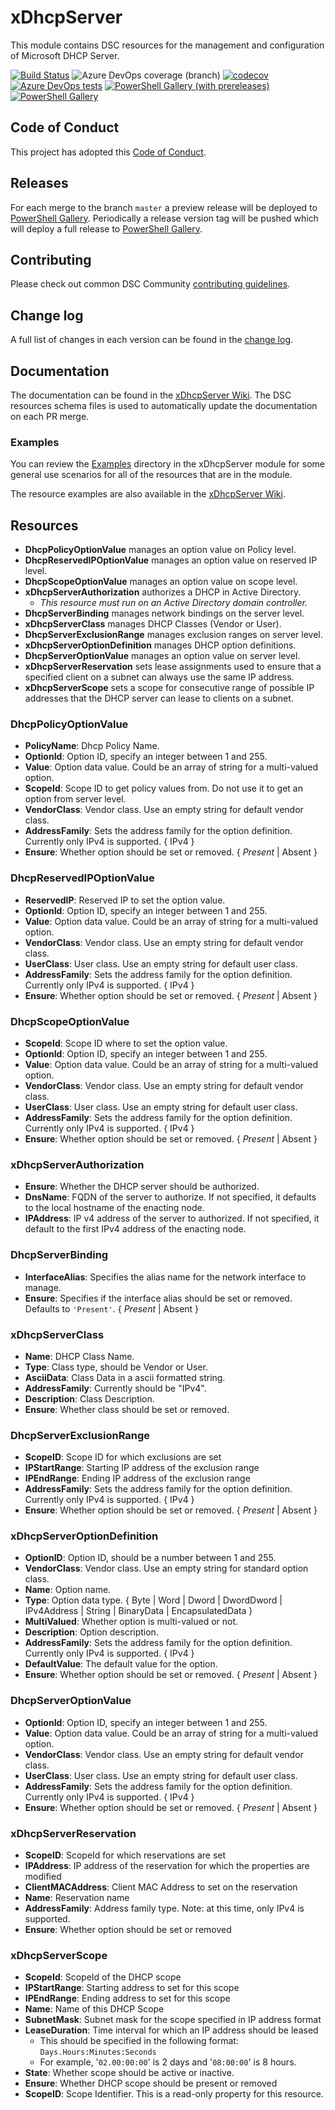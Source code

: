 # xDhcpServer

This module contains DSC resources for the management and
configuration of Microsoft DHCP Server.

[![Build Status](https://dev.azure.com/dsccommunity/xDhcpServer/_apis/build/status/dsccommunity.xDhcpServer?branchName=master)](https://dev.azure.com/dsccommunity/xDhcpServer/_build/latest?definitionId=22&branchName=master)
![Azure DevOps coverage (branch)](https://img.shields.io/azure-devops/coverage/dsccommunity/xDhcpServer/22/master)
[![codecov](https://codecov.io/gh/dsccommunity/xDhcpServer/branch/master/graph/badge.svg)](https://codecov.io/gh/dsccommunity/xDhcpServer)
[![Azure DevOps tests](https://img.shields.io/azure-devops/tests/dsccommunity/xDhcpServer/22/master)](https://dsccommunity.visualstudio.com/xDhcpServer/_test/analytics?definitionId=22&contextType=build)
[![PowerShell Gallery (with prereleases)](https://img.shields.io/powershellgallery/vpre/xDhcpServer?label=xDhcpServer%20Preview)](https://www.powershellgallery.com/packages/xDhcpServer/)
[![PowerShell Gallery](https://img.shields.io/powershellgallery/v/xDhcpServer?label=xDhcpServer)](https://www.powershellgallery.com/packages/xDhcpServer/)

## Code of Conduct

This project has adopted this [Code of Conduct](CODE_OF_CONDUCT.md).

## Releases

For each merge to the branch `master` a preview release will be
deployed to [PowerShell Gallery](https://www.powershellgallery.com/).
Periodically a release version tag will be pushed which will deploy a
full release to [PowerShell Gallery](https://www.powershellgallery.com/).

## Contributing

Please check out common DSC Community [contributing guidelines](https://dsccommunity.org/guidelines/contributing).

## Change log

A full list of changes in each version can be found in the [change log](CHANGELOG.md).

## Documentation

The documentation can be found in the [xDhcpServer Wiki](https://github.com/dsccommunity/xDhcpServer/wiki).
The DSC resources schema files is used to automatically update the
documentation on each PR merge.

### Examples

You can review the [Examples](/source/Examples) directory in the xDhcpServer module
for some general use scenarios for all of the resources that are in the module.

The resource examples are also available in the [xDhcpServer Wiki](https://github.com/dsccommunity/xDhcpServer/wiki).

## Resources

- **DhcpPolicyOptionValue** manages an option value on Policy level.
- **DhcpReservedIPOptionValue** manages an option value on reserved IP level.
- **DhcpScopeOptionValue** manages an option value on scope level.
- **xDhcpServerAuthorization** authorizes a DHCP in Active Directory.
  - *This resource must run on an Active Directory domain controller.*
- **DhcpServerBinding** manages network bindings on the server level.
- **xDhcpServerClass** manages DHCP Classes (Vendor or User).
- **DhcpServerExclusionRange** manages exclusion ranges on server level.
- **xDhcpServerOptionDefinition** manages DHCP option definitions.
- **DhcpServerOptionValue** manages an option value on server level.
- **xDhcpServerReservation** sets lease assignments used to ensure that
  a specified client on a subnet can always use the same IP address.
- **xDhcpServerScope** sets a scope for consecutive range of possible IP
  addresses that the DHCP server can lease to clients on a subnet.

### DhcpPolicyOptionValue

- **PolicyName**: Dhcp Policy Name.
- **OptionId**: Option ID, specify an integer between 1 and 255.
- **Value**: Option data value. Could be an array of string for a multi-valued
  option.
- **ScopeId**: Scope ID to get policy values from. Do not use it to get
  an option from server level.
- **VendorClass**: Vendor class. Use an empty string for default vendor class.
- **AddressFamily**:  Sets the address family for the option definition.
  Currently only IPv4 is supported. { IPv4 }
- **Ensure**: Whether option should be set or removed. { *Present* | Absent }

### DhcpReservedIPOptionValue

- **ReservedIP**: Reserved IP to set the option value.
- **OptionId**: Option ID, specify an integer between 1 and 255.
- **Value**: Option data value. Could be an array of string for a multi-valued option.
- **VendorClass**: Vendor class. Use an empty string for default vendor class.
- **UserClass**: User class. Use an empty string for default user class.
- **AddressFamily**:  Sets the address family for the option definition.
  Currently only IPv4 is supported. { IPv4 }
- **Ensure**: Whether option should be set or removed. { *Present* | Absent }

### DhcpScopeOptionValue

- **ScopeId**: Scope ID where to set the option value.
- **OptionId**: Option ID, specify an integer between 1 and 255.
- **Value**: Option data value. Could be an array of string for a multi-valued option.
- **VendorClass**: Vendor class. Use an empty string for default vendor class.
- **UserClass**: User class. Use an empty string for default user class.
- **AddressFamily**:  Sets the address family for the option definition.
  Currently only IPv4 is supported. { IPv4 }
- **Ensure**: Whether option should be set or removed. { *Present* | Absent }

### xDhcpServerAuthorization

- **Ensure**: Whether the DHCP server should be authorized.
- **DnsName**: FQDN of the server to authorize. If not specified, it defaults
  to the local hostname of the enacting node.
- **IPAddress**: IP v4 address of the server to authorized. If not specified,
  it default to the first IPv4 address of the enacting node.

### DhcpServerBinding

- **InterfaceAlias**: Specifies the alias name for the network interface
  to manage.
- **Ensure**: Specifies if the interface alias should be set or removed.
  Defaults to `'Present'`. { *Present* | Absent }

### xDhcpServerClass

- **Name**: DHCP Class Name.
- **Type**: Class type, should be Vendor or User.
- **AsciiData**: Class Data in a ascii formatted string.
- **AddressFamily**: Currently should be "IPv4".
- **Description**: Class Description.
- **Ensure**: Whether class should be set or removed.

### DhcpServerExclusionRange

- **ScopeID**: Scope ID for which exclusions are set
- **IPStartRange**: Starting IP address of the exclusion range
- **IPEndRange**: Ending IP address of the exclusion range
- **AddressFamily**: Sets the address family for the option definition.
  Currently only IPv4 is supported. { IPv4 }
- **Ensure**: Whether option should be set or removed. { *Present* | Absent }

### xDhcpServerOptionDefinition

- **OptionID**: Option ID, should be a number between 1 and 255.
- **VendorClass**: Vendor class. Use an empty string for standard option class.
- **Name**: Option name.
- **Type**: Option data type. { Byte | Word | Dword | DwordDword | IPv4Address
  | String | BinaryData | EncapsulatedData }
- **MultiValued**: Whether option is multi-valued or not.
- **Description**: Option description.
- **AddressFamily**: Sets the address family for the option definition.
   Currently only IPv4 is supported. { IPv4 }
- **DefaultValue**: The default value for the option.
- **Ensure**: Whether option should be set or removed. { *Present* | Absent }

### DhcpServerOptionValue

- **OptionId**: Option ID, specify an integer between 1 and 255.
- **Value**: Option data value. Could be an array of string for a multi-valued option.
- **VendorClass**: Vendor class. Use an empty string for default vendor class.
- **UserClass**: User class. Use an empty string for default user class.
- **AddressFamily**:  Sets the address family for the option definition.
  Currently only IPv4 is supported. { IPv4 }
- **Ensure**: Whether option should be set or removed. { *Present* | Absent }

### xDhcpServerReservation

- **ScopeID**: ScopeId for which reservations are set
- **IPAddress**: IP address of the reservation for which the properties
  are modified
- **ClientMACAddress**: Client MAC Address to set on the reservation
- **Name**: Reservation name
- **AddressFamily**: Address family type. Note: at this time, only IPv4
  is supported.
- **Ensure**: Whether option should be set or removed

### xDhcpServerScope

- **ScopeId**: ScopeId of the DHCP scope
- **IPStartRange**: Starting address to set for this scope
- **IPEndRange**: Ending address to set for this scope
- **Name**: Name of this DHCP Scope
- **SubnetMask**: Subnet mask for the scope specified in IP address format
- **LeaseDuration**: Time interval for which an IP address should be leased
  - This should be specified in the following format: `Days.Hours:Minutes:Seconds`
  - For example, '`02.00:00:00`' is 2 days and '`08:00:00`' is 8 hours.
- **State**: Whether scope should be active or inactive.
- **Ensure**: Whether DHCP scope should be present or removed
- **ScopeID**: Scope Identifier. This is a read-only property for this resource.
